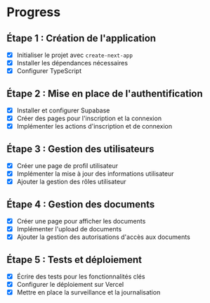 # Progress

## Étape 1 : Création de l'application

- [x] Initialiser le projet avec `create-next-app`
- [x] Installer les dépendances nécessaires
- [x] Configurer TypeScript

## Étape 2 : Mise en place de l'authentification

- [x] Installer et configurer Supabase
- [x] Créer des pages pour l'inscription et la connexion
- [x] Implémenter les actions d'inscription et de connexion

## Étape 3 : Gestion des utilisateurs

- [x] Créer une page de profil utilisateur
- [x] Implémenter la mise à jour des informations utilisateur
- [x] Ajouter la gestion des rôles utilisateur

## Étape 4 : Gestion des documents

- [x] Créer une page pour afficher les documents
- [x] Implémenter l'upload de documents
- [x] Ajouter la gestion des autorisations d'accès aux documents

## Étape 5 : Tests et déploiement

- [x] Écrire des tests pour les fonctionnalités clés
- [x] Configurer le déploiement sur Vercel
- [x] Mettre en place la surveillance et la journalisation
